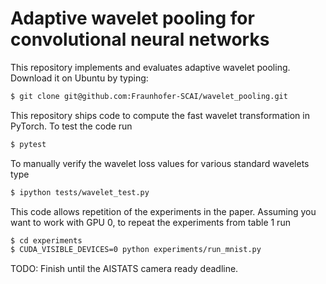 # Adaptive wavelet pooling for convolutional neural networks

This repository implements and evaluates adaptive wavelet pooling.
Download it on Ubuntu by typing:
``` bash
$ git clone git@github.com:Fraunhofer-SCAI/wavelet_pooling.git
```
This repository ships code to compute the fast wavelet transformation
in PyTorch. To test the code run
``` bash
$ pytest
```
To manually verify the wavelet loss values for various standard wavelets type
``` bash
$ ipython tests/wavelet_test.py
```
This code allows repetition of the experiments in the paper.
Assuming you want to work with GPU 0, to repeat the experiments from table 1 run
``` bash
$ cd experiments
$ CUDA_VISIBLE_DEVICES=0 python experiments/run_mnist.py
```

TODO: Finish until the AISTATS camera ready deadline.
